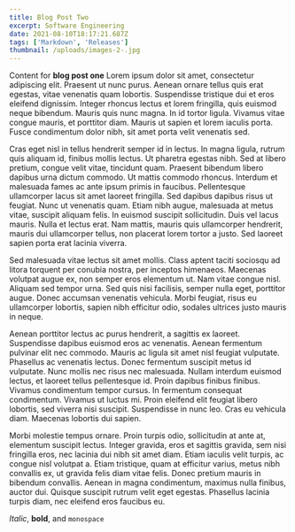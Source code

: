 ```yaml
---
title: Blog Post Two
excerpt: Software Engineering
date: 2021-08-10T18:17:21.687Z
tags: ['Markdown', 'Releases']
thumbnail: /uploads/images-2-.jpg
---
```




Content for **blog post one** Lorem ipsum dolor sit amet, consectetur adipiscing elit. Praesent ut nunc purus. Aenean ornare tellus quis erat egestas, vitae venenatis quam lobortis. Suspendisse tristique dui et eros eleifend dignissim. Integer rhoncus lectus et lorem fringilla, quis euismod neque bibendum. Mauris quis nunc magna. In id tortor ligula. Vivamus vitae congue mauris, et porttitor diam. Mauris ut sapien et lorem iaculis porta. Fusce condimentum dolor nibh, sit amet porta velit venenatis sed.

Cras eget nisl in tellus hendrerit semper id in lectus. In magna ligula, rutrum quis aliquam id, finibus mollis lectus. Ut pharetra egestas nibh. Sed at libero pretium, congue velit vitae, tincidunt quam. Praesent bibendum libero dapibus urna dictum commodo. Ut mattis commodo rhoncus. Interdum et malesuada fames ac ante ipsum primis in faucibus. Pellentesque ullamcorper lacus sit amet laoreet fringilla. Sed dapibus dapibus risus ut feugiat. Nunc ut venenatis quam. Etiam nibh augue, malesuada at metus vitae, suscipit aliquam felis. In euismod suscipit sollicitudin. Duis vel lacus mauris. Nulla et lectus erat. Nam mattis, mauris quis ullamcorper hendrerit, mauris dui ullamcorper tellus, non placerat lorem tortor a justo. Sed laoreet sapien porta erat lacinia viverra.

Sed malesuada vitae lectus sit amet mollis. Class aptent taciti sociosqu ad litora torquent per conubia nostra, per inceptos himenaeos. Maecenas volutpat augue ex, non semper eros elementum ut. Nam vitae congue nisl. Aliquam sed tempor urna. Sed quis nisi facilisis, semper nulla eget, porttitor augue. Donec accumsan venenatis vehicula. Morbi feugiat, risus eu ullamcorper lobortis, sapien nibh efficitur odio, sodales ultrices justo mauris in neque.

Aenean porttitor lectus ac purus hendrerit, a sagittis ex laoreet. Suspendisse dapibus euismod eros ac venenatis. Aenean fermentum pulvinar elit nec commodo. Mauris ac ligula sit amet nisl feugiat vulputate. Phasellus ac venenatis lectus. Donec fermentum suscipit metus id vulputate. Nunc mollis nec risus nec malesuada. Nullam interdum euismod lectus, et laoreet tellus pellentesque id. Proin dapibus finibus finibus. Vivamus condimentum tempor cursus. In fermentum consequat condimentum. Vivamus ut luctus mi. Proin eleifend elit feugiat libero lobortis, sed viverra nisi suscipit. Suspendisse in nunc leo. Cras eu vehicula diam. Maecenas lobortis dui sapien.

Morbi molestie tempus ornare. Proin turpis odio, sollicitudin at ante at, elementum suscipit lectus. Integer gravida, eros et sagittis gravida, sem nisi fringilla eros, nec lacinia dui nibh sit amet diam. Etiam iaculis velit turpis, ac congue nisl volutpat a. Etiam tristique, quam at efficitur varius, metus nibh convallis ex, ut gravida felis diam vitae felis. Donec pretium mauris in bibendum convallis. Aenean in magna condimentum, maximus nulla finibus, auctor dui. Quisque suscipit rutrum velit eget egestas. Phasellus lacinia turpis diam, nec eleifend eros faucibus eu. 

*Italic*, **bold**, and `monospace`